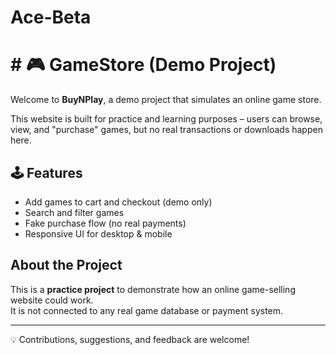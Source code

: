 # Ace-Beta
<p> <h1># 🎮 GameStore (Demo Project) </h1></p>

<p> Welcome to <b>BuyNPlay</b>, a demo project that simulates an online game store. </p>  
This website is built for practice and learning purposes – users can browse, view, and "purchase" games, but no real transactions or downloads happen here.  

## 🕹️ Features  
-  Add games to cart and checkout (demo only)  
-  Search and filter games  
-  Fake purchase flow (no real payments)  
-  Responsive UI for desktop & mobile  

##  About the Project  
This is a **practice project** to demonstrate how an online game-selling website could work.  
It is not connected to any real game database or payment system.  

---
💡 Contributions, suggestions, and feedback are welcome!  

